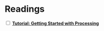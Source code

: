 # Readings

<label><input type="checkbox" id="week01_reading1" class="box"> **[Tutorial: Getting Started with Processing](https://processing.org/tutorials/gettingstarted/)** </input></label>